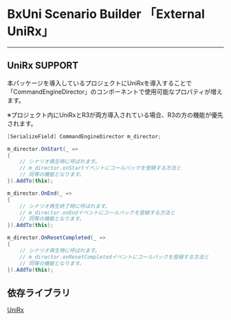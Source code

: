 # BxUni Scenario Builder 「External UniRx」

---

## UniRx SUPPORT

本パッケージを導入しているプロジェクトにUniRxを導入することで  
「CommandEngineDirector」のコンポーネントで使用可能なプロパティが増えます。  

※プロジェクト内にUniRxとR3が両方導入されている場合、R3の方の機能が優先されます。

```csharp
[SerializeField] CommandEngineDirector m_director;

m_director.OnStart(_ => 
{
    // シナリオ再生時に呼ばれます。
    // m_director.onStartイベントにコールバックを登録する方法と
    // 同等の機能となります。
}).AddTo(this);

m_director.OnEnd(_ => 
{
    // シナリオ再生終了時に呼ばれます。
    // m_director.onEndイベントにコールバックを登録する方法と
    // 同等の機能となります。
}).AddTo(this);

m_director.OnResetCompleted(_ => 
{
    // シナリオ再生時に呼ばれます。
    // m_director.onResetCompletedイベントにコールバックを登録する方法と
    // 同等の機能となります。
}).AddTo(this);

```

## 依存ライブラリ
[UniRx](https://github.com/neuecc/UniRx)
